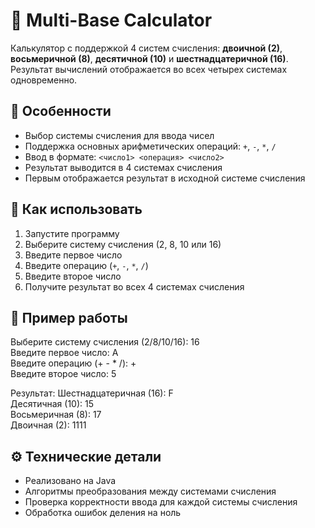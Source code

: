 # 🧮 Multi-Base Calculator

Калькулятор с поддержкой 4 систем счисления: **двоичной (2)**, **восьмеричной (8)**, **десятичной (10)** и **шестнадцатеричной (16)**. Результат вычислений отображается во всех четырех системах одновременно.

## 🚀 Особенности
- Выбор системы счисления для ввода чисел
- Поддержка основных арифметических операций: `+`, `-`, `*`, `/`
- Ввод в формате: `<число1> <операция> <число2>`
- Результат выводится в 4 системах счисления
- Первым отображается результат в исходной системе счисления

## 📝 Как использовать
1. Запустите программу
2. Выберите систему счисления (2, 8, 10 или 16)
3. Введите первое число
4. Введите операцию (`+`, `-`, `*`, `/`)
5. Введите второе число
6. Получите результат во всех 4 системах счисления

## 🧩 Пример работы
Выберите систему счисления (2/8/10/16): 16  
Введите первое число: A  
Введите операцию (+ - * /): +  
Введите второе число: 5  

Результат:
Шестнадцатеричная (16): F  
Десятичная (10): 15  
Восьмеричная (8): 17  
Двоичная (2): 1111  


## ⚙️ Технические детали
- Реализовано на Java
- Алгоритмы преобразования между системами счисления
- Проверка корректности ввода для каждой системы счисления
- Обработка ошибок деления на ноль
